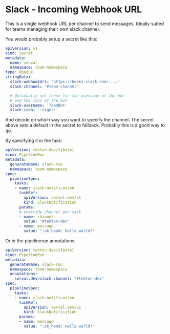 # Slack - Incoming Webhook URL
This is a single webhook URL per channel to send messages.
Ideally suited for teams managing their own slack channel.

You would probably setup a secret like this:
```yaml
apiVersion: v1
kind: Secret
metadata:
  name: serval
  namespace: team-namespace
type: Opaque
stringData:
  slack-webhookUrl: 'https://hooks.slack.com/....'
  slack-channel: '#team-channel'

  # Optionally set these for the username of the bot
  # and the icon of the bot
  slack-username: 'TeamBot'
  slack-icon: ':tiger:'
```
And decide on which way you want to specify the channel. The secret above
sets a default in the secret to fallback. Probably this is a good way to go.

By specifying it in the task:
```yaml
apiVersion: tekton.dev/v1beta1
kind: PipelineRun
metadata:
  generateName: slack-run
  namespace: team-namespace
spec:
  pipelineSpec:
    tasks:
    - name: slack-notification
      taskRef:
        apiVersion: serval.dev/v1
        kind: SlackNotification
      params:
      # override channel per task
      - name: channel
        value: "#tekton-dev"
      - name: message
        value: ":ok_hand: Hello world!"
```

Or in the pipelinerun annotations:
```yaml
apiVersion: tekton.dev/v1beta1
kind: PipelineRun
metadata:
  generateName: slack-run
  namespace: team-namespace
  annotations:
    serval.dev/slack-channel: "#tekton-dev"
spec:
  pipelineSpec:
    tasks:
    - name: slack-notification
      taskRef:
        apiVersion: serval.dev/v1
        kind: SlackNotification
      params:
      - name: message
        value: ":ok_hand: Hello world!"
```
